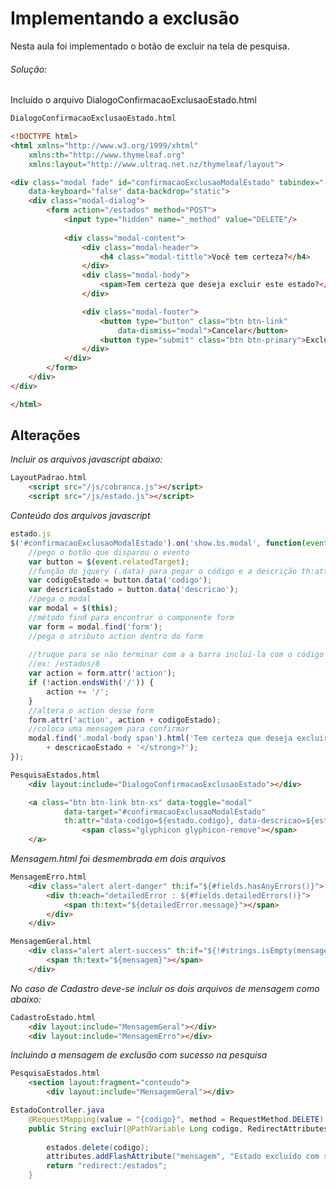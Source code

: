 # Implementando a exclusão

Nesta aula foi implementado o botão de excluir na tela de pesquisa.

###### Solução:

Incluído o arquivo DialogoConfirmacaoExclusaoEstado.html
```html 
DialogoConfirmacaoExclusaoEstado.html

<!DOCTYPE html>
<html xmlns="http://www.w3.org/1999/xhtml"
	xmlns:th="http://www.thymeleaf.org"
	xmlns:layout="http://www.ultraq.net.nz/thymeleaf/layout">

<div class="modal fade" id="confirmacaoExclusaoModalEstado" tabindex="-1" 
	data-keyboard="false" data-backdrop="static">
	<div class="modal-dialog">
		<form action="/estados" method="POST">
			<input type="hidden" name="_method" value="DELETE"/>
			
			<div class="modal-content">
				<div class="modal-header">
					<h4 class="modal-tittle">Você tem certeza?</h4>
				</div>
				<div class="modal-body">
					<span>Tem certeza que deseja excluir este estado?</span>
				</div>

				<div class="modal-footer">
					<button type="button" class="btn btn-link" 
						data-dismiss="modal">Cancelar</button>
					<button type="submit" class="btn btn-primary">Excluir</button>
				</div>
			</div>
		</form>
	</div>
</div>

</html>
```

## Alterações

*Incluir os arquivos javascript abaixo:*

```html
LayoutPadrao.html
	<script src="/js/cobranca.js"></script>
	<script src="/js/estado.js"></script>
```
*Conteúdo dos arquivos javascript*

```javascript
estado.js
$('#confirmacaoExclusaoModalEstado').on('show.bs.modal', function(event) {
	//pego o botão que disparou o evento
	var button = $(event.relatedTarget);
	//função do jquery (.data) para pegar o código e a descrição th:attr="..."
	var codigoEstado = button.data('codigo');
	var descricaoEstado = button.data('descricao');
	//pega o modal
	var modal = $(this);
	//método find para encontrar o componente form
	var form = modal.find('form');
	//pega o atributo action dentro do form
	
	//truque para se não terminar com a a barra incluí-la com o código
	//ex: /estados/8
	var action = form.attr('action');
	if (!action.endsWith('/')) {
		action += '/';
	}
	//altera o action desse form
	form.attr('action', action + codigoEstado);
	//coloca uma mensagem para confirmar 
	modal.find('.modal-body span').html('Tem certeza que deseja excluir o Estado <strong>' 
		+ descricaoEstado + '</strong>?');
});
```

```html
PesquisaEstados.html
	<div layout:include="DialogoConfirmacaoExclusaoEstado"></div>
```
```html
	<a class="btn btn-link btn-xs" data-toggle="modal"
			data-target="#confirmacaoExclusaoModalEstado"
			th:attr="data-codigo=${estado.codigo}, data-descricao=${estado.descricao}">
				<span class="glyphicon glyphicon-remove"></span>
	</a>
```

*Mensagem.html foi desmembrada em dois arquivos*

```html
MensagemErro.html
	<div class="alert alert-danger" th:if="${#fields.hasAnyErrors()}">
		<div th:each="detailedError : ${#fields.detailedErrors()}">
			<span th:text="${detailedError.message}"></span>
		</div>
	</div>
```
```html
MensagemGeral.html
	<div class="alert alert-success" th:if="${!#strings.isEmpty(mensagem)}">
		<span th:text="${mensagem}"></span>
	</div>
```
*No caso de Cadastro deve-se incluir os dois arquivos de mensagem como abaixo:*
```html
CadastroEstado.html
	<div layout:include="MensagemGeral"></div>
	<div layout:include="MensagemErro"></div>
```

*Incluindo a mensagem de exclusão com sucesso na pesquisa*

```html
PesquisaEstados.html
	<section layout:fragment="conteudo">
		<div layout:include="MensagemGeral"></div>
```

```java
EstadoController.java						
	@RequestMapping(value = "{codigo}", method = RequestMethod.DELETE)
	public String excluir(@PathVariable Long codigo, RedirectAttributes attributes) {
		
		estados.delete(codigo);	
		attributes.addFlashAttribute("mensagem", "Estado excluído com sucesso!");
		return "redirect:/estados";
	}
```	
